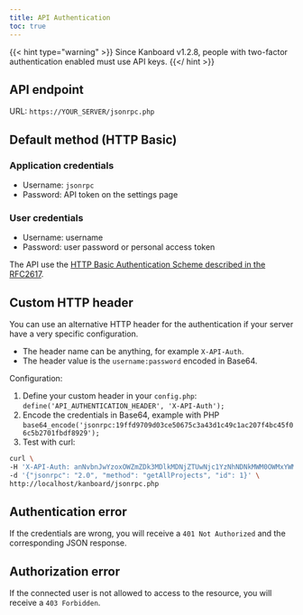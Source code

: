 ```yaml
---
title: API Authentication
toc: true
---
```


{{< hint type="warning" >}}
Since Kanboard v1.2.8, people with two-factor authentication enabled must use API keys.
{{</ hint >}}

API endpoint
------------

URL: `https://YOUR_SERVER/jsonrpc.php`

Default method (HTTP Basic)
---------------------------

### Application credentials

- Username: `jsonrpc`
- Password: API token on the settings page

### User credentials

- Username: username
- Password: user password or personal access token

The API use the [HTTP Basic Authentication Scheme described in the
RFC2617](http://www.ietf.org/rfc/rfc2617.txt).

Custom HTTP header
------------------

You can use an alternative HTTP header for the authentication if your
server have a very specific configuration.

- The header name can be anything, for example `X-API-Auth`.
- The header value is the `username:password` encoded in Base64.

Configuration:

1.  Define your custom header in your `config.php`:
    `define('API_AUTHENTICATION_HEADER', 'X-API-Auth');`
2.  Encode the credentials in Base64, example with PHP
    `base64_encode('jsonrpc:19ffd9709d03ce50675c3a43d1c49c1ac207f4bc45f06c5b2701fbdf8929');`
3.  Test with curl:

```bash
curl \
-H 'X-API-Auth: anNvbnJwYzoxOWZmZDk3MDlkMDNjZTUwNjc1YzNhNDNkMWM0OWMxYWMyMDdmNGJjNDVmMDZjNWIyNzAxZmJkZjg5Mjk=' \
-d '{"jsonrpc": "2.0", "method": "getAllProjects", "id": 1}' \
http://localhost/kanboard/jsonrpc.php
```

Authentication error
--------------------

If the credentials are wrong, you will receive a `401 Not Authorized`
and the corresponding JSON response.

Authorization error
-------------------

If the connected user is not allowed to access to the resource, you will
receive a `403 Forbidden`.

